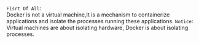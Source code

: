 `Fisrt Of All`:\
Docker is not a virtual machine,It is a mechanism to containerize applications and isolate the processes running these applications.
`Notice`:\
Virtual machines are about isolating hardware, Docker is about isolating processes.

